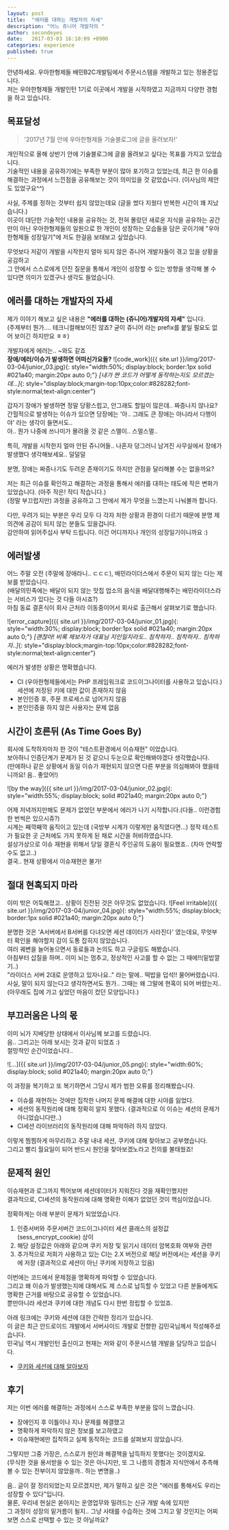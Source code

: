 ```yaml
---
layout: post
title:  "에러를 대하는 개발자의 자세"
description: "어느 쥬니어 개발자의 "
author: secondeyes
date:   2017-03-03 16:10:09 +0900
categories: experience
published: true
---
```


안녕하세요. 우아한형제들 배민B2C개발팀에서 주문시스템을 개발하고 있는 정용준입니다. <br/>
저는 우아한형제들 개발인턴 1기로 이곳에서 개발을 시작하였고 지금까지 다양한 경험을 하고 있습니다.

## 목표달성 
> '2017년 7월 안에 우아한형제들 기술블로그에 글을 올려보자!'

개인적으로 올해 상반기 안에 기술블로그에 글을 올려보고 싶다는 목표를 가지고 있었습니다.<br/>
기술적인 내용을 공유하기에는 부족한 부분이 많아 포기하고 있었는데, 최근 한 이슈를 해결하는 과정에서 느낀점을 공유해보는 것이 의미있을 것 같았습니다. (이사님의 제안도 있었구요^^)<br/> 

사실, 주제를 정하는 것부터 쉽지 않았는데요 (글을 썼다 지웠다 반복한 시간이 꽤 지났습니다.)<br/>
이곳이 대단한 기술적인 내용을 공유하는 것, 전혀 몰랐던 새로운 지식을 공유하는 공간만이 아닌 우아한형제들의 일원으로 한 개인이 성장하는 모습들을 담은 곳이기에 "우아한형제들 성장일기"에 저도 한걸음 보태보고 싶었습니다.<br/>

무엇보다 저같이 개발을 시작한지 얼마 되지 않은 쥬니어 개발자들이 겪고 있을 상황을 공감하고<br/> 
그 안에서 스스로에게 던진 질문을 통해서 개인이 성장할 수 있는 방향을 생각해 볼 수 있다면 의미가 있겠구나 생각도 들었습니다.<br/>

## 에러를 대하는 개발자의 자세
제가 이야기 해보고 싶은 내용은 <strong>"에러를 대하는 (쥬니어)개발자의 자세"</strong> 입니다.<br/> 
(주제부터 뭔가.... 테크니컬해보이진 않죠? 굳이 쥬니어 라는 prefix를 붙일 필요도 없어 보이긴 하지만요 ㅎㅎ) <br/>

개발자에게 에러는.. ~와도 같죠<br/>
<strong>장애/에러/이슈가 발생하면 어떠신가요들?</strong>
![code_work]({{ site.url }}/img/2017-03-04/junior_03.jpg){: style="width:50%; display:block; border:1px solid #021a40; margin:20px auto 0;"}
*[내가 짠 코드가 어떻게 동작하는지도 모르겠는데...]*{: style="display:block;margin-top:10px;color:#828282;font-style:normal;text-align:center"}

갑자기 장애가 발생하면 정말 당황스럽고, 안그래도 할일이 많은데.. 짜증나지 않나요?<br/>
간헐적으로 발생하는 이슈가 있으면 당장에는 '아.. 그래도 큰 장애는 아니라서 다행이야' 라는 생각이 들면서도.. <br/>
아.. 뭔가 나중에 쓰나미가 몰려올 것 같은 스멜이.. 스멀스멀..<br/>

특히, 개발을 시작한지 얼마 안된 쥬니어들.. 나혼자 덩그러니 남겨진 사무실에서 장애가 발생했다 생각해보세요.. 덜덜덜 <br/>
 
분명, 장애는 짜증나기도 두려운 존재이기도 하지만 관점을 달리해볼 수는 없을까요? <br/>

저는 최근 이슈를 확인하고 해결하는 과정을 통해서 에러를 대하는 태도에 작은 변화가 있었습니다. (아주 작은! 작디 작습니다.)<br/>
(정말 부끄럽지만) 과정을 공유하고 그 안에서 제가 무엇을 느꼈는지 나눠볼까 합니다.<br/>

다만, 우려가 되는 부분은 우리 모두 다 각자 처한 상황과 환경이 다르기 때문에 분명 제 의견에 공감이 되지 않는 분들도 있을겁니다.<br/> 
감안하여 읽어주십사 부탁 드립니다. 이건 어디까지나 개인의 성장일기이니까요 :)

## 에러발생
어느 주말 오전 (주말에 장애라니.. ㄷㄷㄷ), 배민라이더스에서 주문이 되지 않는 다는 제보를 받았습니다.<br/>
(배달의민족에는 배달이 되지 않는 맛집 업소의 음식을 배달대행해주는 배민라이더스라는 서비스가 있다는 것 다들 아시죠?)<br/>
마침 동료 결혼식이 회사 근처라 이동중이어서 회사로 출근해서 살펴보기로 했습니다.

![error_capture]({{ site.url }}/img/2017-03-04/junior_01.jpg){: style="width:30%; display:block; border:1px solid #021a40; margin:20px auto 0;"}
*[괜찮아! 비록 제보자가 대표님 지인일지라도.. 침착하자.. 침착하자.. 침착하자..]*{: style="display:block;margin-top:10px;color:#828282;font-style:normal;text-align:center"}
 
에러가 발생한 상황은 명확했습니다. <br/>
* CI (우아한형제들에서는 PHP 프레임워크로 코드이그나이터를 사용하고 있습니다.) 세션에 저장된 키에 대한 값이 존재하지 않음
* 본인인증 후, 주문 프로세스로 넘어가지 않음 <br/>
* 본인인증을 하지 않은 사용자는 문제 없음<br/>

## 시간이 흐른뒤 (As Time Goes By)
회사에 도착하자마자 한 것이 "테스트환경에서 이슈재현" 이었습니다.<br/>
보아하니 인증단계가 문제가 된 것 같으니 두눈으로 확인해봐야겠다 생각했습니다.<br/> 
(만에하나 같은 상황에서 동일 이슈가 재현되지 않으면 다른 부분을 의심해봐야 했을테니까요! 음.. 좋았어!)
 
![by the way]({{ site.url }}/img/2017-03-04/junior_02.jpg){: style="width:55%; display:block; solid #021a40; margin:20px auto 0;"}

어제 저녁까지만해도 문제가 없었던 부분에서 에러가 나기 시작합니다.(다들.. 이런경험 한 번씩은 있으시쥬?)<br/>
시계는 째깍째깍 움직이고 있는데 (국방부 시계가 이렇게만 움직였다면...) 정작 테스트가 필요한 곳 근처에도 가지 못하게 된 채로 시간을 허비하였습니다.<br/>
설상가상으로 이슈 재현을 위해서 당일 결혼식 주인공의 도움이 필요했죠.. (차마 연락할 수도 없고..) <br/>
결국.. 현재 상황에서 이슈재현은 불가!

## 절대 현혹되지 마라
이미 밖은 어둑해졌고.. 상황이 진전된 것은 아무것도 없었습니다. 
![Feel irritable]({{ site.url }}/img/2017-03-04/junior_04.jpg){: style="width:55%; display:block; border:1px solid #021a40; margin:20px auto 0;"}

분명한 것은 'A서버에서 B서버를 다녀오면 세션 데이터가 사라진다' 였는데요, 무엇부터 확인을 해야할지 감이 도통 잡히지 않았습니다.<br/>
여러 궤변을 늘어놓으면서 동료들과 논의도 하고 구글링도 해봤습니다.<br/>
아침부터 삽질을 하며.. 이미 뇌는 멈추고, 정상적인 사고를 할 수 없는 그 때에!!(밑밥깔기..)<br/>
"라이더스 서버 2대로 운영하고 있자나요.." 라는 말에.. 떡밥을 덥석!! 물어버렸습니다.<br/>
사실, 말이 되지 않는다고 생각하면서도 뭔가.. 그때는 왜 그말에 현혹이 되어 버렸는지.. (아무래도 집에 가고 싶었던 마음이 컸던 모양입니다.)<br/>

## 부끄러움은 나의 몫
이미 뇌가 지배당한 상태에서 이사님께 보고를 드렸습니다. <br/>
음.. 그리고는 아래 보시는 것과 같이 되었죠 :) <br/>
절망적인 순간이었습니다..

![...]({{ site.url }}/img/2017-03-04/junior_05.png){: style="width:60%; display:block; solid #021a40; margin:20px auto 0;"}

이 과정을 복기하고 또 복기하면서 그당시 제가 범한 오류를 정리해봤습니다.
* 이슈를 재현하는 것에만 집착한 나머지 문제 해결에 대한 시야를 잃었다.
* 세션의 동작원리에 대해 정확히 알지 못했다. (결과적으로 이 이슈는 세션의 문제가 아니었습니다만..)
* CI세션 라이브러리의 동작원리에 대해 파악하려 하지 않았다.<br/>

이렇게 찜찜하게 마무리하고 주말 내내 세션, 쿠키에 대해 찾아보고 공부했습니다.<br/> 
그리고 빨리 월요일이 되어 반드시 원인을 찾아보겠노라고 전의를 불태웠죠!

## 문제적 원인
이슈재현과 로그까지 찍어보며 세션데이터가 지워진다 것을 재확인했지만<br/> 
결과적으로, CI세션의 동작원리에 대해 명확한 이해가 없었던 것이 핵심이었습니다.<br/>

정확하게는 아래 부분이 문제가 되었었습니다.

1. 인증서버와 주문서버간 코드이그나이터 세션 클래스의 설정값(sess_encrypt_cookie) 상이 
2. 해당 설정값은 아래와 같으며 쿠키 저장 및 읽기시 데이터 암복호화 여부와 관련
3. 추가적으로 저희가 사용하고 있는 CI는 2.X 버전으로 해당 버전에서는 세션을 쿠키에 저장 (결과적으로 세션이 아닌 쿠키에 저장하고 있음)

이번에는 코드에서 문제점을 명확하게 파악할 수 있었습니다. <br/>
그리고 왜 이슈가 발생했는지에 대해서도 제 스스로 납득할 수 있었고 다른 분들에게도 명확한 근거를 바탕으로 공유할 수 있었습니다.<br/>
뿐만아니라 세션과 쿠키에 대한 개념도 다시 한번 정립할 수 있었죠.<br/>

아래 링크에는 쿠키와 세션에 대한 간략한 정리가 있습니다.<br/>
이 글은 최근 안드로이드 개발에서 서버사이드 개발로 전향한 김민국님께서 작성해주셨습니다.<br/>
민국님 역시 개발인턴 출신이고 현재는 저와 같이 주문시스템 개발을 담당하고 있습니다. <br/>
* [쿠키와 세션에 대해 알아보자](https://cinabrosite.wordpress.com/2017/01/24/cookie_session/)

## 후기
저는 이번 에러를 해결하는 과정에서 스스로 부족한 부분을 많이 느꼈습니다.
* 장애인지 후 이틀이나 지나 문제를 해결했고
* 명확하게 파악하지 않은 정보를 보고하였고
* 이슈재현에만 집착하고 실제 동작하는 코드를 살펴보지 않았습니다.

그렇지만 그중 가장은, 스스로가 원인과 해결책을 납득하지 못했다는 것이겠지요.<br/>
(무식한 것을 용서받을 수 있는 것은 아니지만, 또 그 나름의 경험과 지식안에서 추측해볼 수 있는 전부이지 않았을까.. 하는 변명을..)

음.. 글이 잘 정리되었는지 모르겠지만, 제가 말하고 싶은 것은 "에러를 통해서도 우리는 성장할 수 있다"입니다.<br/>
물론, 우리네 현실은 쏟아지는 운영업무와 밀려드는 신규 개발 속에 있지만<br/>
그 과정이 성장의 밑거름이 될지.. 그냥 사태를 수습하는 것에 그치고 말 것인지는 어찌보면 스스로 선택할 수 있는 것 아닐까요?<br/>








 











